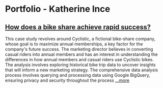 # **Portfolio - Katherine Ince**

## [How does a bike share achieve rapid success?](https://katherinei03.github.io/Navigating-Success-in-Bike-Share/)
This case study revolves around Cyclistic, a fictional bike-share company, whose goal is to maximize annual memberships, a key factor for the company's future success. The marketing director believes in converting casual riders into annual members and has an interest in understanding the differences in how annual members and casual riders use Cyclistic bikes. The analysis involves exploring historical bike trip data to uncover insights that will inform a new marketing strategy.
The comprehensive data analysis process involves querying and processing data using Google BigQuery, ensuring privacy and security throughout the process [...more](https://katherinei03.github.io/Navigating-Success-in-Bike-Share/)
